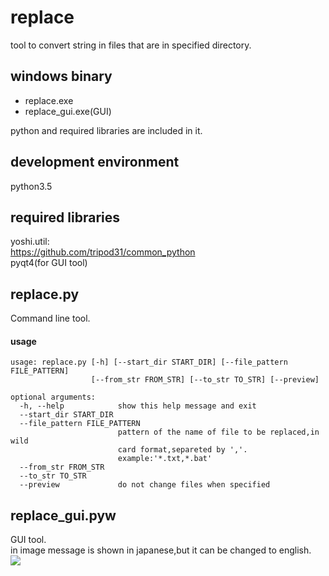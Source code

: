 replace
=====
tool to convert string in files that are in specified directory.

windows binary
-----
+ replace.exe  
+ replace_gui.exe(GUI)  

python and required libraries are included in it.  

development environment
-----
python3.5

required libraries
-----
yoshi.util:  
<https://github.com/tripod31/common_python>  
pyqt4(for GUI tool)

replace.py
-----
Command line tool.

#### usage

    usage: replace.py [-h] [--start_dir START_DIR] [--file_pattern FILE_PATTERN]
                      [--from_str FROM_STR] [--to_str TO_STR] [--preview]

    optional arguments:
      -h, --help            show this help message and exit
      --start_dir START_DIR
      --file_pattern FILE_PATTERN
                            pattern of the name of file to be replaced,in wild
                            card format,separeted by ','.
                            example:'*.txt,*.bat'
      --from_str FROM_STR
      --to_str TO_STR
      --preview             do not change files when specified

replace_gui.pyw
-----
GUI tool.  
in image message is shown in japanese,but it can be changed to english.  
<img src="https://user-images.githubusercontent.com/6335693/50577296-a9394080-0e68-11e9-8293-ceafc8ba7e76.jpg">
